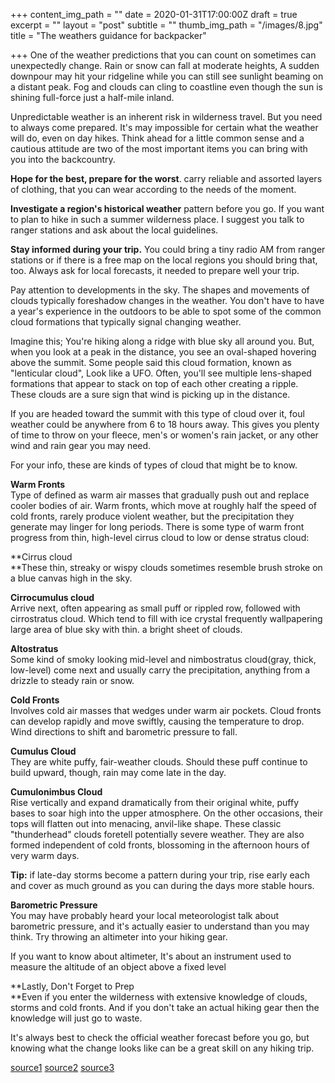 +++
content_img_path = ""
date = 2020-01-31T17:00:00Z
draft = true
excerpt = ""
layout = "post"
subtitle = ""
thumb_img_path = "/images/8.jpg"
title = "The weathers guidance for backpacker"

+++
One of the weather predictions that you can count on sometimes can unexpectedly change. Rain or snow can fall at moderate heights, A sudden downpour may hit your ridgeline while you can still see sunlight beaming on a distant peak. Fog and clouds can cling to coastline even though the sun is shining full-force just a half-mile inland.

Unpredictable weather is an inherent risk in wilderness travel. But you need to always come prepared. It's may impossible for certain what the weather will do, even on day hikes. Think ahead for a little common sense and a cautious attitude are two of the most important items you can bring with you into the backcountry.

**Hope for the best, prepare for the worst**. carry reliable and assorted layers of clothing, that you can wear according to the needs of the moment.

**Investigate a region's historical weather** pattern before you go. If you want to plan to hike in such a summer wilderness place. I suggest you talk to ranger stations and ask about the local guidelines.

**Stay informed during your trip.** You could bring a tiny radio AM from ranger stations or if there is a free map on the local regions you should bring that, too. Always ask for local forecasts, it needed to prepare well your trip.

Pay attention to developments in the sky. The shapes and movements of clouds typically foreshadow changes in the weather. You don't have to have a year's experience in the outdoors to be able to spot some of the common cloud formations that typically signal changing weather.

Imagine this; You're hiking along a ridge with blue sky all around you. But, when you look at a peak in the distance, you see an oval-shaped hovering above the summit. Some people said this cloud formation, known as "lenticular cloud", Look like a UFO. Often, you'll see multiple lens-shaped formations that appear to stack on top of each other creating a ripple. These clouds are a sure sign that wind is picking up in the distance.

If you are headed toward the summit with this type of cloud over it, foul weather could be anywhere from 6 to 18 hours away. This gives you plenty of time to throw on your fleece, men's or women's rain jacket, or any other wind and rain gear you may need.

For your info, these are kinds of types of cloud that might be to know.

**Warm Fronts**  
Type of defined as warm air masses that gradually push out and replace cooler bodies of air. Warm fronts, which move at roughly half the speed of cold fronts, rarely produce violent weather,  but the precipitation they generate may linger for long periods. There is some type of warm front progress from thin, high-level cirrus cloud to low or dense stratus cloud:

**Cirrus cloud  
**These thin, streaky or wispy clouds sometimes resemble brush stroke on a blue canvas high in the sky.

**Cirrocumulus cloud**  
Arrive next, often appearing as small puff or rippled row, followed with cirrostratus cloud. Which tend to fill with ice crystal frequently wallpapering large area of blue sky with thin. a bright sheet of clouds.

**Altostratus**  
Some kind of smoky looking mid-level and nimbostratus cloud(gray, thick, low-level) come next and usually carry the precipitation, anything from a drizzle to steady rain or snow.

**Cold Fronts**  
Involves cold air masses that wedges under warm air pockets. Cloud fronts can develop rapidly and move swiftly, causing the temperature to drop. Wind directions to shift and barometric pressure to fall.

**Cumulus Cloud**  
They are white puffy, fair-weather clouds. Should these puff continue to build upward, though, rain may come late in the day.

**Cumulonimbus Cloud**  
Rise vertically and expand dramatically from their original white, puffy bases to soar high into the upper atmosphere. On the other occasions, their tops will flatten out into menacing, anvil-like shape. These classic "thunderhead" clouds foretell potentially severe weather. They are also formed independent of cold fronts, blossoming in the afternoon hours of very warm days.

**Tip:** if late-day storms become a pattern during your trip, rise early each and cover as much ground as you can during the days more stable hours.

**Barometric Pressure**  
You may have probably heard your local meteorologist talk about barometric pressure, and it's actually easier to understand than you may think. Try throwing an altimeter into your hiking gear. 

If you want to know about altimeter, It's about an instrument used to  measure the altitude of an object above a fixed level

**Lastly, Don't Forget to Prep  
**Even if you enter the wilderness with extensive knowledge of clouds, storms and cold fronts. And if you don't take an actual hiking gear then the knowledge will just go to waste.  
  
It's always best to check the official weather forecast before you go, but knowing what the change looks like can be a great skill on any hiking trip.

[source1](https://www.rei.com/learn/expert-advice/weather-basics.html "source1") [source2](https://www.ems.com/f/ea-understanding-weather-when-hiking.html "source2") [source3](https://en.wikipedia.org/wiki/Altimeter "source3")